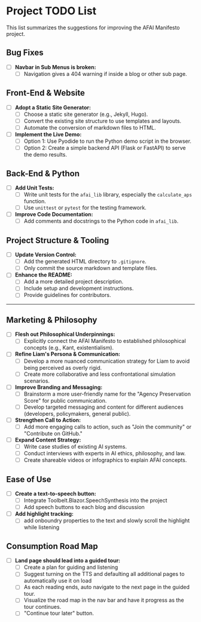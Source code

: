 # Project TODO List

This list summarizes the suggestions for improving the AFAI Manifesto project.

## Bug Fixes
- [ ] **Navbar in Sub Menus is broken:**
    - [ ] Navigation gives a 404 warning if inside a blog or other sub page. 

## Front-End & Website

- [ ] **Adopt a Static Site Generator:**
    - [ ] Choose a static site generator (e.g., Jekyll, Hugo).
    - [ ] Convert the existing site structure to use templates and layouts.
    - [ ] Automate the conversion of markdown files to HTML.

- [ ] **Implement the Live Demo:**
    - [ ] Option 1: Use Pyodide to run the Python demo script in the browser.
    - [ ] Option 2: Create a simple backend API (Flask or FastAPI) to serve the demo results.

## Back-End & Python

- [ ] **Add Unit Tests:**
    - [ ] Write unit tests for the `afai_lib` library, especially the `calculate_aps` function.
    - [ ] Use `unittest` or `pytest` for the testing framework.

- [ ] **Improve Code Documentation:**
    - [ ] Add comments and docstrings to the Python code in `afai_lib`.

## Project Structure & Tooling

- [ ] **Update Version Control:**
    - [ ] Add the generated HTML directory to `.gitignore`.
    - [ ] Only commit the source markdown and template files.

- [ ] **Enhance the README:**
    - [ ] Add a more detailed project description.
    - [ ] Include setup and development instructions.
    - [ ] Provide guidelines for contributors.

---

## Marketing & Philosophy

- [ ] **Flesh out Philosophical Underpinnings:**
    - [ ] Explicitly connect the AFAI Manifesto to established philosophical concepts (e.g., Kant, existentialism).

- [ ] **Refine Liam's Persona & Communication:**
    - [ ] Develop a more nuanced communication strategy for Liam to avoid being perceived as overly rigid.
    - [ ] Create more collaborative and less confrontational simulation scenarios.

- [ ] **Improve Branding and Messaging:**
    - [ ] Brainstorm a more user-friendly name for the "Agency Preservation Score" for public communication.
    - [ ] Develop targeted messaging and content for different audiences (developers, policymakers, general public).

- [ ] **Strengthen Call to Action:**
    - [ ] Add more engaging calls to action, such as "Join the community" or "Contribute on GitHub."

- [ ] **Expand Content Strategy:**
    - [ ] Write case studies of existing AI systems.
    - [ ] Conduct interviews with experts in AI ethics, philosophy, and law.
    - [ ] Create shareable videos or infographics to explain AFAI concepts.

## Ease of Use

- [ ] **Create a text-to-speech button:**
    - [ ] Integrate Toolbelt.Blazor.SpeechSynthesis into the project
    - [ ] Add speech buttons to each blog and discussion
- [ ] **Add highlight tracking:**
    - [ ] add onboundry properties to the text and slowly scroll the highlight while listening

## Consumption Road Map

- [ ] **Land page should lead into a guided tour:**
    - [ ] Create a plan for guiding and listening
    - [ ] Suggest turning on the TTS and defaulting all additional pages to automatically use it on load
    - [ ] As each reading ends, auto navigate to the next page in the guided tour.
    - [ ] Visualize the road map in the nav bar and have it progress as the tour continues. 
    - [ ] "Continue tour later" button. 